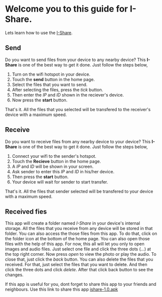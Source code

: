 # Welcome you to this guide for I-Share.
 Lets learn how to use the [I-Share](https://github.com/Rajesh-JP/I-Share-Guide/releases/download/V1.0/ishare-1.0.apk).
## Send
 Do you want to send files from your device to any nearby device? This **I-Share** is one of the best way to get it done.
Just follow the steps below,
1. Turn on the wifi hotspot in your device.
2. Touch the **send** button in the home page.
3. Select the files that you want to send.
4. After selecting the files, press the *tick* button.
5. Then enter the *IP* and *ID* shown in the reciever's device.
6. Now press the **start** button.

That's it. All the files that you selected will be transfered to the receiver's device with a maximum speed.

## Receive
 Do you want to receive files from any nearby device to your device? This **I-Share** is one of the best way to get it done.
Just follow the steps below,
1. Connect your wifi to the sender's hotspot.
2. Touch the **Recieve** button in the home page.
3. A *IP* and *ID* will be shown in your screen.
4. Ask sender to enter this *IP* and *ID* in his/her device.
5. Then press the **start** button.
6. Your device will wait for sender to start transfer.

That's it. All the files that sender selected will be transfered to your device with a maximum speed.

## Received fies
 This app will create a folder named *I-Share* in your device's internal storage.
All the files that you receive from any device will be stored in that folder.
You can also access the those files from this app.
To do that, click on the folder icon at the bottom of the home page.
You can also open those files with the help of this app. For now, this all will let you only to open images and audio files. Just select one file and click the three dots (...) at the top right corner. Now press *open* to view the photo or play the audio. To close that, just click the *back* button.
You can also delete the files that you received. For that, just select the files that you want to delete. And then click the three dots and click *delete*. After that click back button to see the changes.

If this app is useful for you, dont forget to share this app to your friends and neighbours. Use this link to share this app [ishare-1.0.apk](https://github.com/Rajesh-JP/I-Share-Guide/releases/download/V1.0/ishare-1.0.apk)
